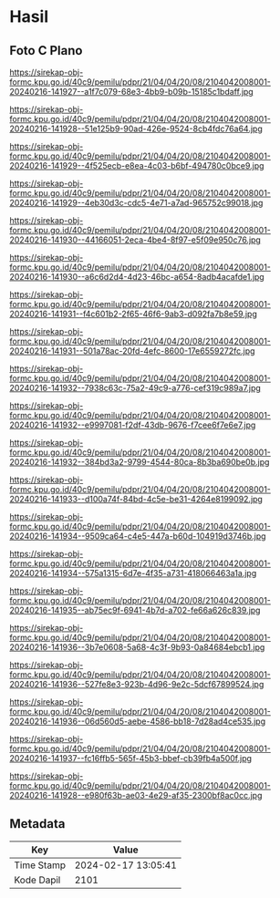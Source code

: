 # Hasil

## Foto C Plano

https://sirekap-obj-formc.kpu.go.id/40c9/pemilu/pdpr/21/04/04/20/08/2104042008001-20240216-141927--a1f7c079-68e3-4bb9-b09b-15185c1bdaff.jpg

https://sirekap-obj-formc.kpu.go.id/40c9/pemilu/pdpr/21/04/04/20/08/2104042008001-20240216-141928--51e125b9-90ad-426e-9524-8cb4fdc76a64.jpg

https://sirekap-obj-formc.kpu.go.id/40c9/pemilu/pdpr/21/04/04/20/08/2104042008001-20240216-141929--4f525ecb-e8ea-4c03-b6bf-494780c0bce9.jpg

https://sirekap-obj-formc.kpu.go.id/40c9/pemilu/pdpr/21/04/04/20/08/2104042008001-20240216-141929--4eb30d3c-cdc5-4e71-a7ad-965752c99018.jpg

https://sirekap-obj-formc.kpu.go.id/40c9/pemilu/pdpr/21/04/04/20/08/2104042008001-20240216-141930--44166051-2eca-4be4-8f97-e5f09e950c76.jpg

https://sirekap-obj-formc.kpu.go.id/40c9/pemilu/pdpr/21/04/04/20/08/2104042008001-20240216-141930--a6c6d2d4-4d23-46bc-a654-8adb4acafde1.jpg

https://sirekap-obj-formc.kpu.go.id/40c9/pemilu/pdpr/21/04/04/20/08/2104042008001-20240216-141931--f4c601b2-2f65-46f6-9ab3-d092fa7b8e59.jpg

https://sirekap-obj-formc.kpu.go.id/40c9/pemilu/pdpr/21/04/04/20/08/2104042008001-20240216-141931--501a78ac-20fd-4efc-8600-17e6559272fc.jpg

https://sirekap-obj-formc.kpu.go.id/40c9/pemilu/pdpr/21/04/04/20/08/2104042008001-20240216-141932--7938c63c-75a2-49c9-a776-cef319c989a7.jpg

https://sirekap-obj-formc.kpu.go.id/40c9/pemilu/pdpr/21/04/04/20/08/2104042008001-20240216-141932--e9997081-f2df-43db-9676-f7cee6f7e6e7.jpg

https://sirekap-obj-formc.kpu.go.id/40c9/pemilu/pdpr/21/04/04/20/08/2104042008001-20240216-141932--384bd3a2-9799-4544-80ca-8b3ba690be0b.jpg

https://sirekap-obj-formc.kpu.go.id/40c9/pemilu/pdpr/21/04/04/20/08/2104042008001-20240216-141933--d100a74f-84bd-4c5e-be31-4264e8199092.jpg

https://sirekap-obj-formc.kpu.go.id/40c9/pemilu/pdpr/21/04/04/20/08/2104042008001-20240216-141934--9509ca64-c4e5-447a-b60d-104919d3746b.jpg

https://sirekap-obj-formc.kpu.go.id/40c9/pemilu/pdpr/21/04/04/20/08/2104042008001-20240216-141934--575a1315-6d7e-4f35-a731-418066463a1a.jpg

https://sirekap-obj-formc.kpu.go.id/40c9/pemilu/pdpr/21/04/04/20/08/2104042008001-20240216-141935--ab75ec9f-6941-4b7d-a702-fe66a626c839.jpg

https://sirekap-obj-formc.kpu.go.id/40c9/pemilu/pdpr/21/04/04/20/08/2104042008001-20240216-141936--3b7e0608-5a68-4c3f-9b93-0a84684ebcb1.jpg

https://sirekap-obj-formc.kpu.go.id/40c9/pemilu/pdpr/21/04/04/20/08/2104042008001-20240216-141936--527fe8e3-923b-4d96-9e2c-5dcf67899524.jpg

https://sirekap-obj-formc.kpu.go.id/40c9/pemilu/pdpr/21/04/04/20/08/2104042008001-20240216-141936--06d560d5-aebe-4586-bb18-7d28ad4ce535.jpg

https://sirekap-obj-formc.kpu.go.id/40c9/pemilu/pdpr/21/04/04/20/08/2104042008001-20240216-141937--fc16ffb5-565f-45b3-bbef-cb39fb4a500f.jpg

https://sirekap-obj-formc.kpu.go.id/40c9/pemilu/pdpr/21/04/04/20/08/2104042008001-20240216-141928--e980f63b-ae03-4e29-af35-2300bf8ac0cc.jpg


## Metadata

| Key        | Value               |
| ---------- | ------------------- |
| Time Stamp | 2024-02-17 13:05:41 |
| Kode Dapil | 2101                |



